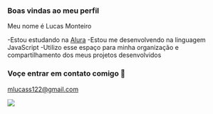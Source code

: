 ### Boas vindas ao meu perfil

Meu nome é Lucas Monteiro

-Estou estudando na [Alura](https://ww.alura.com.br)
-Estou me desenvolvendo na linguagem JavaScript
-Utilizo esse espaço para minha organização e compartilhamento dos meus projetos desenvolvidos

### Voçe entrar em contato comigo 📧


mlucass122@gmail.com


![](https://media1.tenor.com/m/6Rk6Z96eMIoAAAAC/gear-5-one-piece.gif)
